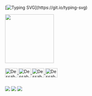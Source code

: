 [![Typing SVG](https://readme-typing-svg.demolab.com?font=Fira+Code&size=25&pause=1000&color=35F702&random=false&width=435&lines=Hello;My+name+is+Felipe_Dessabato;Nice+to+meet+you!)](https://git.io/typing-svg)

<Div>
<a href="https://github.com/felipedessabato">
  <img height="160em" src="https://github-readme-stats.vercel.app/api?username=felipedessabato&show_icons=true&theme=dark&include_all_commits=true&count_private=true."/>
</div>

<div style="display: inline_block"><br>
  <img align="center" alt="Dessabato-Azure" height="30" width="40" src="https://cdn.jsdelivr.net/gh/devicons/devicon@latest/icons/azure/azure-original.svg">
  <img align="center" alt="Dessabato-Aws" height="30" width="40" src="https://cdn.jsdelivr.net/gh/devicons/devicon@latest/icons/amazonwebservices/amazonwebservices-plain-wordmark.svg">
  <img align="center" alt="Dessabato-Linux" height="30" width="40" src="https://cdn.jsdelivr.net/gh/devicons/devicon@latest/icons/linux/linux-original.svg">
  <img align="center" alt="Dessabato-Python" height="30" width="40" src="https://cdn.jsdelivr.net/gh/devicons/devicon@latest/icons/python/python-original.svg">
</div>

##

  <a href="https://instagram.com/felipedessabato" target="_blank"><img src="https://img.shields.io/badge/-Instagram-%23E4405F?style=for-the-badge&logo=instagram&logoColor=white" target="_blank"></a>
  <a href = "mailto:lipe1477@gmail.com"><img src="https://img.shields.io/badge/-Gmail-%23333?style=for-the-badge&logo=gmail&logoColor=white" target="_blank"></a>
  <a href="https://www.linkedin.com/in/felipe-dessabato" target="_blank"><img src="https://img.shields.io/badge/-LinkedIn-%230077B5?style=for-the-badge&logo=linkedin&logoColor=white" target="_blank"></a> 
</div>
